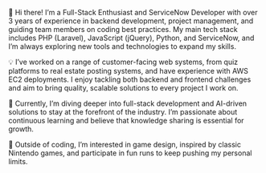 👋 Hi there! I’m a Full-Stack Enthusiast and ServiceNow Developer with over 3 years of experience in backend development, project management, and guiding team members on coding best practices. My main tech stack includes PHP (Laravel), JavaScript (jQuery), Python, and ServiceNow, and I’m always exploring new tools and technologies to expand my skills.

💡 I’ve worked on a range of customer-facing web systems, from quiz platforms to real estate posting systems, and have experience with AWS EC2 deployments. I enjoy tackling both backend and frontend challenges and aim to bring quality, scalable solutions to every project I work on.

🌱 Currently, I’m diving deeper into full-stack development and AI-driven solutions to stay at the forefront of the industry. I’m passionate about continuous learning and believe that knowledge sharing is essential for growth.

🚀 Outside of coding, I’m interested in game design, inspired by classic Nintendo games, and participate in fun runs to keep pushing my personal limits.
